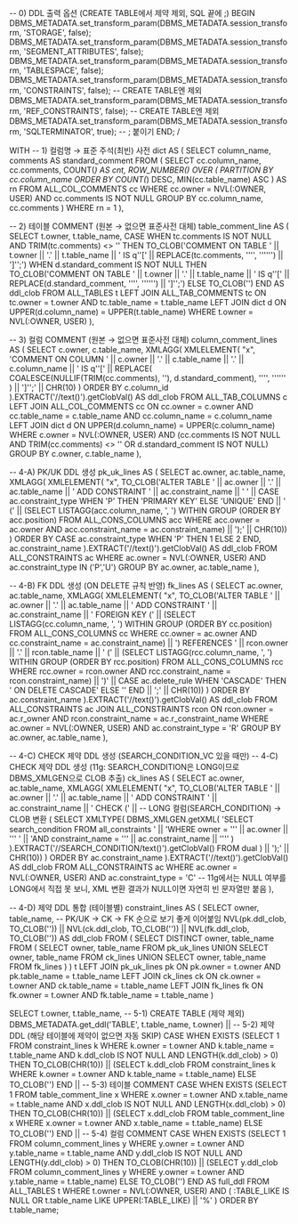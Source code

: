 -- 0) DDL 출력 옵션 (CREATE TABLE에서 제약 제외, SQL 끝에 ;)
BEGIN
  DBMS_METADATA.set_transform_param(DBMS_METADATA.session_transform, 'STORAGE', false);
  DBMS_METADATA.set_transform_param(DBMS_METADATA.session_transform, 'SEGMENT_ATTRIBUTES', false);
  DBMS_METADATA.set_transform_param(DBMS_METADATA.session_transform, 'TABLESPACE', false);
  DBMS_METADATA.set_transform_param(DBMS_METADATA.session_transform, 'CONSTRAINTS', false);      -- CREATE TABLE엔 제외
  DBMS_METADATA.set_transform_param(DBMS_METADATA.session_transform, 'REF_CONSTRAINTS', false);  -- CREATE TABLE엔 제외
  DBMS_METADATA.set_transform_param(DBMS_METADATA.session_transform, 'SQLTERMINATOR', true);     -- ; 붙이기
END;
/

WITH
-- 1) 컬럼명 → 표준 주석(최빈) 사전
dict AS (
  SELECT column_name, comments AS standard_comment
  FROM (
    SELECT
        cc.column_name,
        cc.comments,
        COUNT(*) AS cnt,
        ROW_NUMBER() OVER (
          PARTITION BY cc.column_name
          ORDER BY COUNT(*) DESC, MIN(cc.table_name) ASC
        ) AS rn
    FROM   ALL_COL_COMMENTS cc
    WHERE  cc.owner = NVL(:OWNER, USER)
      AND  cc.comments IS NOT NULL
    GROUP  BY cc.column_name, cc.comments
  )
  WHERE rn = 1
),

-- 2) 테이블 COMMENT (원본 → 없으면 표준사전 대체)
table_comment_line AS (
  SELECT
      t.owner,
      t.table_name,
      CASE
        WHEN tc.comments IS NOT NULL AND TRIM(tc.comments) <> '' THEN
          TO_CLOB('COMMENT ON TABLE ' || t.owner || '.' || t.table_name ||
                  ' IS q''[' || REPLACE(tc.comments, '''', '''''') || ']'';')
        WHEN d.standard_comment IS NOT NULL THEN
          TO_CLOB('COMMENT ON TABLE ' || t.owner || '.' || t.table_name ||
                  ' IS q''[' || REPLACE(d.standard_comment, '''', '''''') || ']'';')
        ELSE
          TO_CLOB('')
      END AS ddl_clob
  FROM ALL_TABLES t
  LEFT JOIN ALL_TAB_COMMENTS tc
    ON tc.owner = t.owner AND tc.table_name = t.table_name
  LEFT JOIN dict d
    ON UPPER(d.column_name) = UPPER(t.table_name)
  WHERE t.owner = NVL(:OWNER, USER)
),

-- 3) 컬럼 COMMENT (원본 → 없으면 표준사전 대체)
column_comment_lines AS (
  SELECT
      c.owner,
      c.table_name,
      XMLAGG(
        XMLELEMENT(
          "x",
          'COMMENT ON COLUMN ' || c.owner || '.' || c.table_name || '.' || c.column_name ||
          ' IS q''[' ||
          REPLACE(
            COALESCE(NULLIF(TRIM(cc.comments), ''), d.standard_comment),
            '''', ''''''
          ) || ']'';' || CHR(10)
        )
        ORDER BY c.column_id
      ).EXTRACT('//text()').getClobVal() AS ddl_clob
  FROM ALL_TAB_COLUMNS c
  LEFT JOIN ALL_COL_COMMENTS cc
    ON cc.owner = c.owner AND cc.table_name = c.table_name AND cc.column_name = c.column_name
  LEFT JOIN dict d
    ON UPPER(d.column_name) = UPPER(c.column_name)
  WHERE c.owner = NVL(:OWNER, USER)
    AND (cc.comments IS NOT NULL AND TRIM(cc.comments) <> '' OR d.standard_comment IS NOT NULL)
  GROUP BY c.owner, c.table_name
),

-- 4-A) PK/UK DDL 생성
pk_uk_lines AS (
  SELECT
      ac.owner,
      ac.table_name,
      XMLAGG(
        XMLELEMENT(
          "x",
          TO_CLOB('ALTER TABLE ' || ac.owner || '.' || ac.table_name ||
                  ' ADD CONSTRAINT ' || ac.constraint_name || ' ' ||
                  CASE ac.constraint_type WHEN 'P' THEN 'PRIMARY KEY' ELSE 'UNIQUE' END ||
                  ' (' ||
                  (SELECT LISTAGG(acc.column_name, ', ') WITHIN GROUP (ORDER BY acc.position)
                     FROM ALL_CONS_COLUMNS acc
                    WHERE acc.owner = ac.owner AND acc.constraint_name = ac.constraint_name)
                  || ');' || CHR(10))
        )
        ORDER BY CASE ac.constraint_type WHEN 'P' THEN 1 ELSE 2 END, ac.constraint_name
      ).EXTRACT('//text()').getClobVal() AS ddl_clob
  FROM ALL_CONSTRAINTS ac
  WHERE ac.owner = NVL(:OWNER, USER)
    AND ac.constraint_type IN ('P','U')
  GROUP BY ac.owner, ac.table_name
),

-- 4-B) FK DDL 생성 (ON DELETE 규칙 반영)
fk_lines AS (
  SELECT
      ac.owner,
      ac.table_name,
      XMLAGG(
        XMLELEMENT(
          "x",
          TO_CLOB('ALTER TABLE ' || ac.owner || '.' || ac.table_name ||
                  ' ADD CONSTRAINT ' || ac.constraint_name || ' FOREIGN KEY (' ||
                  (SELECT LISTAGG(cc.column_name, ', ') WITHIN GROUP (ORDER BY cc.position)
                     FROM ALL_CONS_COLUMNS cc
                    WHERE cc.owner = ac.owner AND cc.constraint_name = ac.constraint_name) ||
                  ') REFERENCES ' || rcon.owner || '.' || rcon.table_name || ' (' ||
                  (SELECT LISTAGG(rcc.column_name, ', ') WITHIN GROUP (ORDER BY rcc.position)
                     FROM ALL_CONS_COLUMNS rcc
                    WHERE rcc.owner = rcon.owner AND rcc.constraint_name = rcon.constraint_name) ||
                  ')' ||
                  CASE ac.delete_rule WHEN 'CASCADE' THEN ' ON DELETE CASCADE' ELSE '' END ||
                  ';' || CHR(10))
        )
        ORDER BY ac.constraint_name
      ).EXTRACT('//text()').getClobVal() AS ddl_clob
  FROM ALL_CONSTRAINTS ac
  JOIN ALL_CONSTRAINTS rcon
    ON rcon.owner = ac.r_owner AND rcon.constraint_name = ac.r_constraint_name
  WHERE ac.owner = NVL(:OWNER, USER)
    AND ac.constraint_type = 'R'
  GROUP BY ac.owner, ac.table_name
),

-- 4-C) CHECK 제약 DDL 생성 (SEARCH_CONDITION_VC 있을 때만)
-- 4-C) CHECK 제약 DDL 생성 (11g: SEARCH_CONDITION은 LONG이므로 DBMS_XMLGEN으로 CLOB 추출)
ck_lines AS (
  SELECT
      ac.owner,
      ac.table_name,
      XMLAGG(
        XMLELEMENT(
          "x",
          TO_CLOB('ALTER TABLE ' || ac.owner || '.' || ac.table_name ||
                  ' ADD CONSTRAINT ' || ac.constraint_name ||
                  ' CHECK (' ||
                  -- LONG 컬럼(SEARCH_CONDITION) → CLOB 변환
                  (
                    SELECT
                      XMLTYPE(
                        DBMS_XMLGEN.getXML(
                          'SELECT search_condition FROM all_constraints ' ||
                          'WHERE owner = ''' || ac.owner || ''' ' ||
                          'AND constraint_name = ''' || ac.constraint_name || ''''
                        )
                      ).EXTRACT('//SEARCH_CONDITION/text()').getClobVal()
                    FROM dual
                  )
                  || ');' || CHR(10))
        )
        ORDER BY ac.constraint_name
      ).EXTRACT('//text()').getClobVal() AS ddl_clob
  FROM ALL_CONSTRAINTS ac
  WHERE ac.owner = NVL(:OWNER, USER)
    AND ac.constraint_type = 'C'
    -- 11g에서는 NULL 여부를 LONG에서 직접 못 보니, XML 변환 결과가 NULL이면 자연히 빈 문자열만 붙음
),

-- 4-D) 제약 DDL 통합 (테이블별)
constraint_lines AS (
  SELECT owner, table_name,
         -- PK/UK → CK → FK 순으로 보기 좋게 이어붙임
         NVL(pk.ddl_clob, TO_CLOB('')) ||
         NVL(ck.ddl_clob, TO_CLOB('')) ||
         NVL(fk.ddl_clob, TO_CLOB('')) AS ddl_clob
  FROM (
    SELECT DISTINCT owner, table_name
    FROM (
      SELECT owner, table_name FROM pk_uk_lines
      UNION SELECT owner, table_name FROM ck_lines
      UNION SELECT owner, table_name FROM fk_lines
    )
  ) t
  LEFT JOIN pk_uk_lines pk ON pk.owner = t.owner AND pk.table_name = t.table_name
  LEFT JOIN ck_lines    ck ON ck.owner = t.owner AND ck.table_name = t.table_name
  LEFT JOIN fk_lines    fk ON fk.owner = t.owner AND fk.table_name = t.table_name
)

SELECT
    t.owner,
    t.table_name,
    -- 5-1) CREATE TABLE (제약 제외)
    DBMS_METADATA.get_ddl('TABLE', t.table_name, t.owner)
    ||
    -- 5-2) 제약 DDL (해당 테이블에 제약이 없으면 자동 SKIP)
    CASE
      WHEN EXISTS (SELECT 1 FROM constraint_lines k
                   WHERE k.owner = t.owner AND k.table_name = t.table_name
                     AND k.ddl_clob IS NOT NULL AND LENGTH(k.ddl_clob) > 0)
      THEN TO_CLOB(CHR(10)) ||
           (SELECT k.ddl_clob FROM constraint_lines k
             WHERE k.owner = t.owner AND k.table_name = t.table_name)
      ELSE TO_CLOB('')
    END
    ||
    -- 5-3) 테이블 COMMENT
    CASE
      WHEN EXISTS (SELECT 1 FROM table_comment_line x
                   WHERE x.owner = t.owner AND x.table_name = t.table_name
                     AND x.ddl_clob IS NOT NULL AND LENGTH(x.ddl_clob) > 0)
      THEN TO_CLOB(CHR(10)) ||
           (SELECT x.ddl_clob FROM table_comment_line x
             WHERE x.owner = t.owner AND x.table_name = t.table_name)
      ELSE TO_CLOB('')
    END
    ||
    -- 5-4) 컬럼 COMMENT
    CASE
      WHEN EXISTS (SELECT 1 FROM column_comment_lines y
                   WHERE y.owner = t.owner AND y.table_name = t.table_name
                     AND y.ddl_clob IS NOT NULL AND LENGTH(y.ddl_clob) > 0)
      THEN TO_CLOB(CHR(10)) ||
           (SELECT y.ddl_clob FROM column_comment_lines y
             WHERE y.owner = t.owner AND y.table_name = t.table_name)
      ELSE TO_CLOB('')
    END
    AS full_ddl
FROM ALL_TABLES t
WHERE t.owner = NVL(:OWNER, USER)
  AND ( :TABLE_LIKE IS NULL OR t.table_name LIKE UPPER(:TABLE_LIKE) || '%' )
ORDER BY t.table_name;
